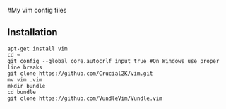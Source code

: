 #My vim config files
## Installation
```
apt-get install vim 
cd ~
git config --global core.autocrlf input true #On Windows use proper line breaks
git clone https://github.com/Crucial2K/vim.git
mv vim .vim
mkdir bundle
cd bundle
git clone https://github.com/VundleVim/Vundle.vim
```


